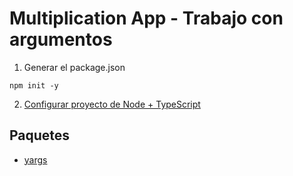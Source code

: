 # Multiplication App - Trabajo con argumentos

1. Generar el package.json
```
npm init -y
```

2. [Configurar proyecto de Node + TypeScript](https://gist.github.com/Klerith/47af527da090043f604b972b22dd4c01)

## Paquetes
- [yargs](https://www.npmjs.com/package/yargs)
